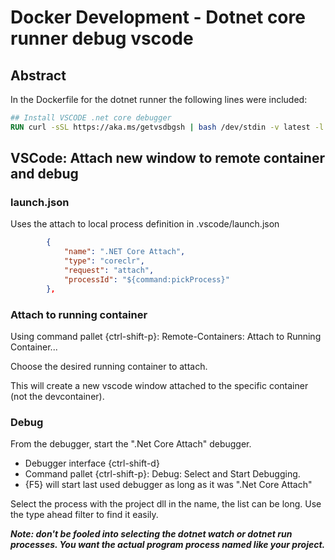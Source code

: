 # Docker Development - Dotnet core runner debug vscode

## Abstract

In the Dockerfile for the dotnet runner the following lines were included:

```dockerfile
## Install VSCODE .net core debugger
RUN curl -sSL https://aka.ms/getvsdbgsh | bash /dev/stdin -v latest -l /vsdbg-sos install
```

## VSCode: Attach new window to remote container and debug

### launch.json

Uses the attach to local process definition in .vscode/launch.json

```json
        {
            "name": ".NET Core Attach",
            "type": "coreclr",
            "request": "attach",
            "processId": "${command:pickProcess}"
        },
```

### Attach to running container

Using command pallet {ctrl-shift-p}: Remote-Containers: Attach to Running Container...

Choose the desired running container to attach.

This will create a new vscode window attached to the specific container (not the devcontainer).

### Debug

From the debugger, start the ".Net Core Attach" debugger.

* Debugger interface {ctrl-shift-d}
* Command pallet {ctrl-shift-p}: Debug: Select and Start Debugging.
* {F5} will start last used debugger as long as it was ".Net Core Attach"
 
Select the process with the project dll in the name, the list can be long. Use the type ahead filter to find it easily.

___Note: don't be fooled into selecting the dotnet watch or dotnet run processes. You want the actual program process named like your project.___


